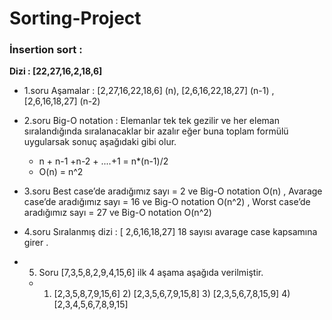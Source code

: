 # Sorting-Project

### İnsertion sort :

**Dizi : [22,27,16,2,18,6]**

- 1.soru Aşamalar :  [2,27,16,22,18,6] (n), [2,6,16,22,18,27] (n-1) , [2,6,16,18,27] (n-2)

- 2.soru Big-O notation : Elemanlar tek tek gezilir ve her eleman sıralandığında sıralanacaklar bir azalır eğer buna toplam formülü
uygularsak sonuç aşağıdaki gibi olur.
  - n + n-1 +n-2 + ....+1 = n*(n-1)/2
  - O(n) = n^2

- 3.soru Best case’de aradığımız sayı = 2 ve Big-O notation O(n) , Avarage case’de aradığımız sayı = 16 ve Big-O notation O(n^2) ,
Worst case’de aradığımız sayı = 27 ve Big-O notation O(n^2)

- 4.soru Sıralanmış dizi : [ 2,6,16,18,27] 18 sayısı avarage case kapsamına girer .

- 5. Soru [7,3,5,8,2,9,4,15,6] ilk 4 aşama aşağıda verilmiştir.

  - 1) [2,3,5,8,7,9,15,6]   2) [2,3,5,6,7,9,15,8]  3) [2,3,5,6,7,8,15,9]  4) [2,3,4,5,6,7,8,9,15]
